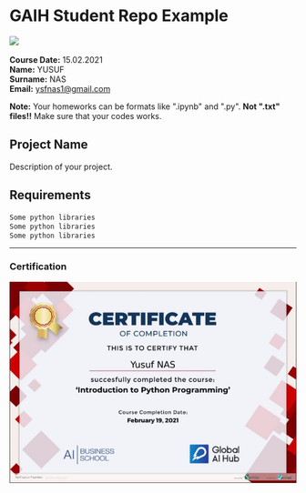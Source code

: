 # GAIH Student Repo Example
![](img/logo.png)

**Course Date:** 15.02.2021  
**Name:** YUSUF  
**Surname:** NAS  
**Email:** ysfnas1@gmail.com  

**Note:** Your homeworks can be formats like ".ipynb" and ".py". **Not ".txt" files!!** Make sure that your codes works.  

## Project Name
Description of your project.

## Requirements
```
Some python libraries
Some python libraries
Some python libraries
```
---

### Certification
![](img/certificate_YUSUFNAS.png)

